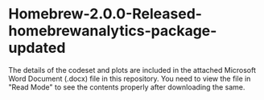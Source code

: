 # Homebrew-2.0.0-Released-homebrewanalytics-package-updated

The details of the codeset and plots are included in the attached Microsoft Word Document (.docx) file in this repository. 
You need to view the file in "Read Mode" to see the contents properly after downloading the same.
